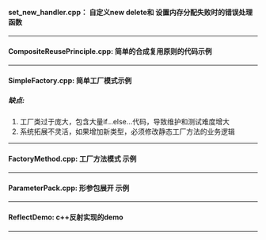 #### set_new_handler.cpp： 自定义new delete和 设置内存分配失败时的错误处理函数  
***
#### CompositeReusePrinciple.cpp: 简单的合成复用原则的代码示例  
***
#### SimpleFactory.cpp: 简单工厂模式示例  
##### 缺点:
  1. 工厂类过于庞大，包含大量if...else...代码，导致维护和测试难度增大
  2. 系统拓展不灵活，如果增加新类型，必须修改静态工厂方法的业务逻辑
***
#### FactoryMethod.cpp: 工厂方法模式 示例
***
#### ParameterPack.cpp: 形参包展开 示例
***
#### ReflectDemo: c++反射实现的demo
***
